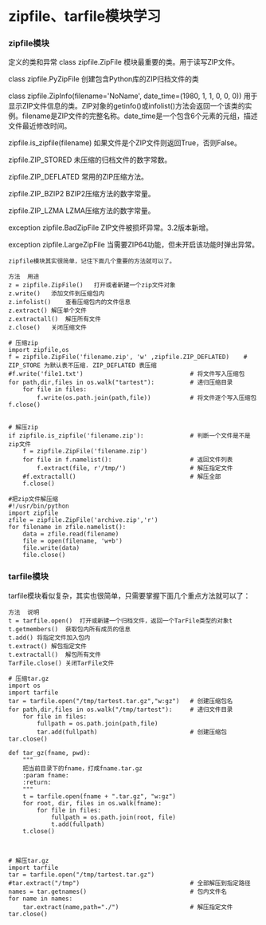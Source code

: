 # zipfile、tarfile模块学习

### zipfile模块

定义的类和异常
class zipfile.ZipFile
模块最重要的类。用于读写ZIP文件。

class zipfile.PyZipFile
创建包含Python库的ZIP归档文件的类

class zipfile.ZipInfo(filename='NoName', date_time=(1980, 1, 1, 0, 0, 0))
用于显示ZIP文件信息的类。ZIP对象的getinfo()或infolist()方法会返回一个该类的实例。filename是ZIP文件的完整名称。date_time是一个包含6个元素的元组，描述文件最近修改时间。

zipfile.is_zipfile(filename)
如果文件是个ZIP文件则返回True，否则False。

zipfile.ZIP_STORED
未压缩的归档文件的数字常数。

zipfile.ZIP_DEFLATED
常用的ZIP压缩方法。

zipfile.ZIP_BZIP2
BZIP2压缩方法的数字常量。

zipfile.ZIP_LZMA
LZMA压缩方法的数字常量。

exception zipfile.BadZipFile
ZIP文件被损坏异常。3.2版本新增。

exception zipfile.LargeZipFile
当需要ZIP64功能，但未开启该功能时弹出异常。

```
zipfile模块其实很简单，记住下面几个重要的方法就可以了。

方法	用途
z = zipfile.ZipFile()	打开或者新建一个zip文件对象
z.write()	添加文件到压缩包内
z.infolist()	查看压缩包内的文件信息
z.extract()	解压单个文件
z.extractall()	解压所有文件
z.close()	关闭压缩文件
```

```
# 压缩zip
import zipfile,os
f = zipfile.ZipFile('filename.zip', 'w' ,zipfile.ZIP_DEFLATED)    # ZIP_STORE 为默认表不压缩. ZIP_DEFLATED 表压缩
#f.write('file1.txt')                              # 将文件写入压缩包
for path,dir,files in os.walk("tartest"):          # 递归压缩目录
    for file in files:
        f.write(os.path.join(path,file))           # 将文件逐个写入压缩包
f.close()


# 解压zip
if zipfile.is_zipfile('filename.zip'):             # 判断一个文件是不是zip文件
    f = zipfile.ZipFile('filename.zip')
    for file in f.namelist():                      # 返回文件列表
        f.extract(file, r'/tmp/')                  # 解压指定文件
    #f.extractall()                                # 解压全部
    f.close()

#把zip文件解压缩
#!/usr/bin/python
import zipfile
zfile = zipfile.ZipFile('archive.zip','r')
for filename in zfile.namelist():
	data = zfile.read(filename)
	file = open(filename, 'w+b')
	file.write(data)
	file.close()

```


### tarfile模块
tarfile模块看似复杂，其实也很简单，只需要掌握下面几个重点方法就可以了：

```
方法	说明
t = tarfile.open()	打开或新建一个归档文件，返回一个TarFile类型的对象t
t.getmembers()	获取包内所有成员的信息
t.add()	将指定文件加入包内
t.extract()	解包指定文件
t.extractall()	解包所有文件
TarFile.close()	关闭TarFile文件
```


```
# 压缩tar.gz
import os
import tarfile
tar = tarfile.open("/tmp/tartest.tar.gz","w:gz")   # 创建压缩包名
for path,dir,files in os.walk("/tmp/tartest"):     # 递归文件目录
    for file in files:
        fullpath = os.path.join(path,file)
        tar.add(fullpath)                          # 创建压缩包
tar.close()

def tar_gz(fname, pwd):
	"""
	把当前目录下的fname，打成fname.tar.gz
	:param fname:
	:return:
	"""
	t = tarfile.open(fname + ".tar.gz", "w:gz")
	for root, dir, files in os.walk(fname):
		for file in files:
			fullpath = os.path.join(root, file)
			t.add(fullpath)
	t.close()



# 解压tar.gz
import tarfile
tar = tarfile.open("/tmp/tartest.tar.gz")
#tar.extract("/tmp")                               # 全部解压到指定路径
names = tar.getnames()                             # 包内文件名
for name in names:
    tar.extract(name,path="./")                    # 解压指定文件
tar.close()

```